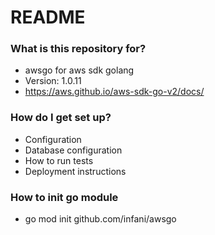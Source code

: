 # README #

### What is this repository for? ###

* awsgo for aws sdk golang
* Version: 1.0.11
* https://aws.github.io/aws-sdk-go-v2/docs/

### How do I get set up? ###

* Configuration
* Database configuration
* How to run tests
* Deployment instructions

### How to init go module

* go mod init github.com/infani/awsgo